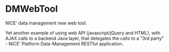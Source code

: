 DMWebTool
=========

NICE' data management new web tool.

Yet another example of using web API (javascript/jQuery and HTML), with AJAX calls to a backend Java layer,
that delegates the calls to a "3rd party" - NICE' Platform Data-Management RESTful application.

